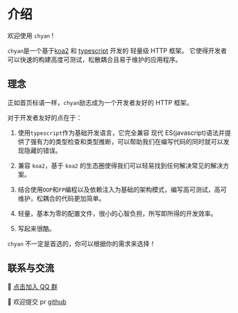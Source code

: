 # 介绍

欢迎使用 `chyan` !

`chyan`是一个基于[koa2](https://koa.bootcss.com/) 和 [typescript](https://www.tslang.cn/) 开发的 轻量级 HTTP 框架。
它使得开发者可以快速的构建高度可测试，松散耦合且易于维护的应用程序。

## 理念

正如首页标语一样，`chyan`励志成为一个开发者友好的 HTTP 框架。

对于开发者友好的点在于：

1. 使用`typescript`作为基础开发语言，它完全兼容 现代 ES(javascript)语法并提供了强有力的类型检查和类型推断，可以帮助我们在编写代码的同时就可以发现隐藏的错误。

2. 兼容 `koa2`，基于 `koa2` 的生态圈使得我们可以轻易找到任何解决常见的解决方案。

3. 结合使用`OOP`和`FP`编程以及依赖注入为基础的架构模式，编写高可测试，高可维护，松耦合的代码更加简单。

4. 轻量，基本为零的配置文件，很小的心智负担，所写即所得的开发效率。

5. 写起来很酷。

`chyan` 不一定是首选的，你可以根据你的需求来选择！

## 联系与交流

🎉 [点击加入 QQ 群](https://qm.qq.com/cgi-bin/qm/qr?k=7M4ICdDohbXtqpkG4Pgbt95ynfiMHKop&jump_from=webapi)

🎉 欢迎提交 pr [github](https://github.com/kyaruary/chyan)

